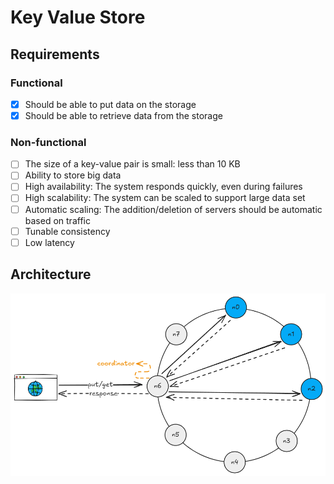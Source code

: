 # Key Value Store

## Requirements

### Functional
- [x] Should be able to put data on the storage
- [x] Should be able to retrieve data from the storage

### Non-functional
- [ ] The size of a key-value pair is small: less than 10 KB
- [ ] Ability to store big data
- [ ] High availability: The system responds quickly, even during failures
- [ ] High scalability: The system can be scaled to support large data set
- [ ] Automatic scaling: The addition/deletion of servers should be automatic based on traffic
- [ ] Tunable consistency
- [ ] Low latency

## Architecture
![Key-value-store](docs/key-value-store.excalidraw.png)
<!-- - Virtual nodes

### Inconsistency resolution
- Versioning
- Vector locks (vector clocks)

### Failure detection
- All-to-all multicast
- Gossip protocol

### Temporary failures
- Quorum approach
- Sloppy quorum
- Hinted handoff

### Permanent failures
- Anti-entropy protocol
- Merkle tree
-->